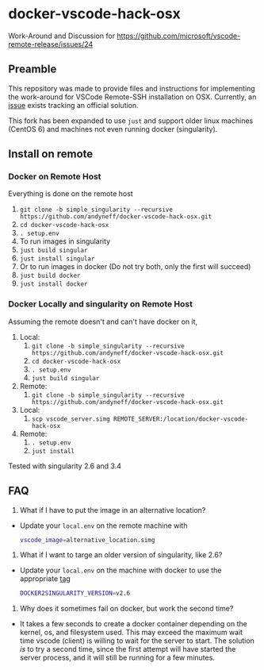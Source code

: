 # docker-vscode-hack-osx
Work-Around and Discussion for https://github.com/microsoft/vscode-remote-release/issues/24

## Preamble

This repository was made to provide files and instructions for implementing the work-around for VSCode Remote-SSH installation on OSX. Currently, an [issue](https://github.com/microsoft/vscode-remote-release/issues/24) exists tracking an official solution.

This fork has been expanded to use `just` and support older linux machines (CentOS 6) and machines not even running docker (singularity).

## Install on remote

### Docker on Remote Host

Everything is done on the remote host

1. `git clone -b simple_singularity --recursive https://github.com/andyneff/docker-vscode-hack-osx.git`
1. `cd docker-vscode-hack-osx`
1. `. setup.env`
1. To run images in singularity
  1. `just build singular`
  1. `just install singular`
1. Or to run images in docker (Do not try both, only the first will succeed)
  1. `just build docker`
  1. `just install docker`


### Docker Locally and singularity on Remote Host

Assuming the remote doesn't and can't have docker on it,

1. Local:
    1. `git clone -b simple_singularity --recursive https://github.com/andyneff/docker-vscode-hack-osx.git`
    1. `cd docker-vscode-hack-osx`
    1. `. setup.env`
    1. `just build singular`
1. Remote:
    1. `git clone -b simple_singularity --recursive https://github.com/andyneff/docker-vscode-hack-osx.git`
1. Local:
    1. `scp vscode_server.simg REMOTE_SERVER:/location/docker-vscode-hack-osx`
1. Remote:
    1. `. setup.env`
    1. `just install`

Tested with singularity 2.6 and 3.4

## FAQ

1. What if I have to put the image in an alternative location?
  - Update your `local.env` on the remote machine with

    ```bash
    vscode_image=alternative_location.simg
    ```

1. What if I want to targe an older version of singularity, like 2.6?
  - Update your `local.env` on the machine with docker to use the appropriate [tag](https://hub.docker.com/repository/docker/vsiri/docker2singularity/tags)

    ```bash
    DOCKER2SINGULARITY_VERSION=v2.6
    ```

1. Why does it sometimes fail on docker, but work the second time?
  - It takes a few seconds to create a docker container depending on the kernel, os, and filesystem used. This may exceed the maximum wait time vscode (client) is willing to wait for the server to start. The solution _is_ to try a second time, since the first attempt will have started the server process, and it will still be running for a few minutes.
